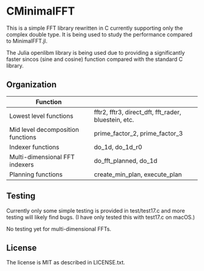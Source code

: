 
# CMinimalFFT

This is a simple FFT library rewritten in C currently
supporting only the complex double type.  It is being used to study the performance compared to MinimalFFT.jl.

The Julia openlibm library is being used due to
providing a significantly faster sincos (sine and cosine) function compared with the standard C library.

## Organization

| Function | |
|---------------------|-------------------------------------------|
| Lowest level functions | fftr2, fftr3, direct_dft, fft_rader, bluestein, etc. |
| Mid level decomposition functions | prime_factor_2, prime_factor_3 |
| Indexer functions | do_1d, do_1d_r0 |
| Multi-dimensional FFT indexers | do_fft_planned, do_1d |
| Planning functions | create_min_plan, execute_plan |

## Testing

Currently only some simple testing is provided in test/test17.c and more testing will likely find bugs.
(I have only tested this with test17.c on macOS.)

No testing yet for multi-dimensional FFTs.

## License

The license is MIT as described in LICENSE.txt.
